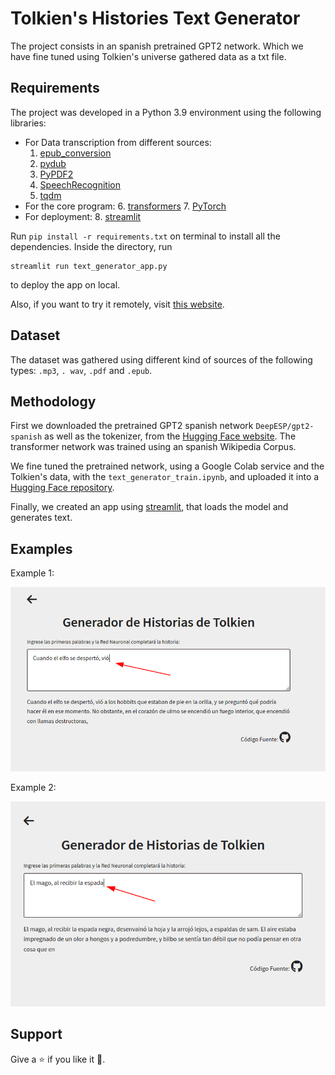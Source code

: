 # Tolkien's Histories Text Generator

The project consists in an spanish pretrained GPT2 network. Which we have fine tuned using 
Tolkien's universe gathered data as a txt file.

## Requirements

The project was developed in a Python 3.9 environment using the following libraries:
* For Data transcription from different sources:
    1. [epub_conversion](https://pypi.org/project/epub-conversion/)
    2. [pydub](http://pydub.com/)
    3. [PyPDF2](https://pypi.org/project/PyPDF2/)
    4. [SpeechRecognition](https://pypi.org/project/SpeechRecognition/)
    5. [tqdm](https://tqdm.github.io/)
* For the core program:
    6. [transformers](https://pypi.org/project/transformers/)
    7. [PyTorch](https://pytorch.org/)
* For deployment:
    8. [streamlit](https://streamlit.io/)

Run `pip install -r requirements.txt` on terminal to install all the dependencies. Inside the 
directory,
run
```
streamlit run text_generator_app.py
```

to deploy the app on local.

Also, if you want to try it remotely, visit 
[this website](https://share.streamlit.io/crisleaf/tolkien_text_generator/text_generator_app.py).

## Dataset

The dataset was gathered using different kind of sources of the following types: `.mp3`, `.
wav`, `.pdf` and `.epub`.

## Methodology

First we downloaded the pretrained GPT2 spanish network `DeepESP/gpt2-spanish` as well as the 
tokenizer, from the [Hugging Face website](https://huggingface.co/DeepESP/gpt2-spanish). 
The 
transformer network was trained using an spanish Wikipedia Corpus.

We fine tuned the pretrained network, using a Google Colab service and the Tolkien's data, with the 
`text_generator_train.ipynb`, and uploaded it into a 
[Hugging Face repository](https://huggingface.co/CrisLeaf).

Finally, we created an app using [streamlit](https://streamlit.io/), that loads the model and 
generates text.


## Examples

Example 1:

<img src="examples/example1.png"/> 

Example 2:

<img src="examples/example2.png"/>

## Support

Give a :star: if you like it :hugs:.